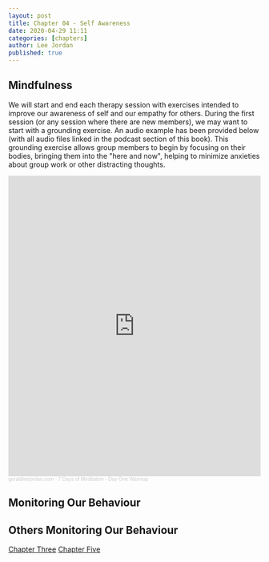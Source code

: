 ```yaml
---
layout: post
title: Chapter 04 - Self Awareness
date: 2020-04-29 11:11
categories: [chapters]
author: Lee Jordan
published: true
---
```


<h2>Mindfulness</h2>

We will start and end each therapy session with exercises intended to improve our awareness of self and our empathy for others. During the first session (or any session where there are new members), we may want to start with a grounding exercise. An audio example has been provided below (with all audio files linked in the podcast section of this book). This grounding exercise allows group members to begin by focusing on their bodies, bringing them into the "here and now", helping to minimize anxieties about group work or other distracting thoughts.

<iframe width="100%" height="600" scrolling="no" frameborder="no" allow="autoplay" src="https://w.soundcloud.com/player/?url=https%3A//api.soundcloud.com/tracks/807236335&color=%23333333&auto_play=false&hide_related=false&show_comments=true&show_user=true&show_reposts=false&show_teaser=true&visual=true"></iframe><div style="font-size: 10px; color: #cccccc;line-break: anywhere;word-break: normal;overflow: hidden;white-space: nowrap;text-overflow: ellipsis; font-family: Interstate,Lucida Grande,Lucida Sans Unicode,Lucida Sans,Garuda,Verdana,Tahoma,sans-serif;font-weight: 100;"><a href="https://soundcloud.com/geraldleejordan" title="geraldleejordan.com" target="_blank" style="color: #cccccc; text-decoration: none;">geraldleejordan.com</a> · <a href="https://soundcloud.com/geraldleejordan/7-days-of-meditation-day-one-warmup" title="7 Days of Meditation - Day One Warmup" target="_blank" style="color: #cccccc; text-decoration: none;">7 Days of Meditation - Day One Warmup</a></div>

<h2>Monitoring Our Behaviour</h2>


<h2>Others Monitoring Our Behaviour</h2>



<div class="pagination">
    <a class="pagination-item older" href="https://therapy.geraldleejordan.com/chapter-03/">Chapter Three</a>
      <a class="pagination-item newer" href="https://therapy.geraldleejordan.com/chapter-05/">Chapter Five</a>
</div>
